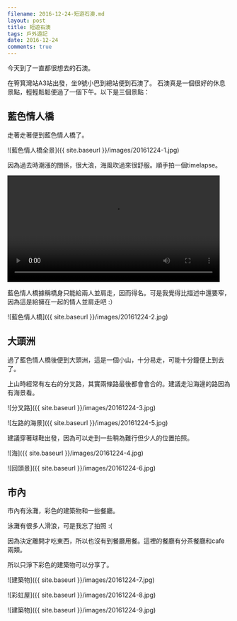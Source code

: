 ```yaml
---
filename: 2016-12-24-短遊石澳.md
layout: post
title: 短遊石澳
tags: 戶外遊記
date: 2016-12-24
comments: true
---
```

今天到了一直都很想去的石澳。

在筲箕灣站A3站出發，坐9號小巴到總站便到石澳了。
石澳真是一個很好的休息景點，輕輕鬆鬆便過了一個下午。以下是三個景點：

## 藍色情人橋
走著走著便到藍色情人橋了。

![藍色情人橋全景]({{ site.baseurl }}/images/20161224-1.jpg)

因為過去時潮漲的關係，很大浪，海風吹過來很舒服。順手拍一個timelapse。

<video width="480" src="{{ side.baseurl }}/images/20161224-1.MOV" controls > </video>

藍色情人橋據稱橋身只能給兩人並肩走，因而得名。可是我覺得比描述中還要窄，因為這是給擁在一起的情人並肩走吧 :）

![藍色情人橋]({{ site.baseurl }}/images/20161224-2.jpg)

## 大頭洲

過了藍色情人橋後便到大頭洲，這是一個小山，十分易走，可能十分鐘便上到去了。

上山時經常有左右的分叉路，其實兩條路最後都會會合的。建議走沿海邊的路因為有海景看。

![分叉路]({{ site.baseurl }}/images/20161224-3.jpg)

![左路的海景]({{ site.baseurl }}/images/20161224-5.jpg)

建議穿著球鞋出發，因為可以走到一些稍為難行但少人的位置拍照。

![海]({{ site.baseurl }}/images/20161224-4.jpg)

![回頭景]({{ site.baseurl }}/images/20161224-6.jpg)

## 市內

市內有泳灘，彩色的建築物和一些餐廳。

泳灘有很多人滑浪，可是我忘了拍照 :(

因為決定離開才吃東西，所以也沒有到餐廳用餐。這裡的餐廳有分茶餐廳和cafe兩類。

所以只淨下彩色的建築物可以分享了。

![建築物]({{ site.baseurl }}/images/20161224-7.jpg)

![彩虹屋]({{ site.baseurl }}/images/20161224-8.jpg)

![建築物]({{ site.baseurl }}/images/20161224-9.jpg)
